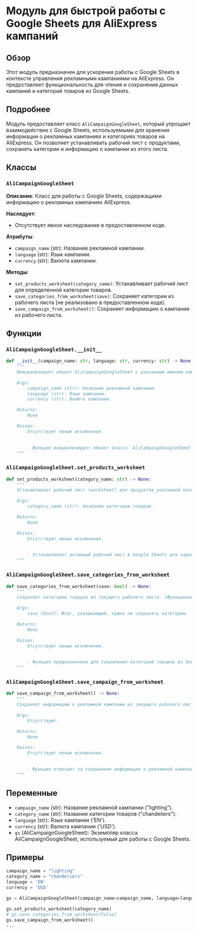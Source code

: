 # Модуль для быстрой работы с Google Sheets для AliExpress кампаний

## Обзор

Этот модуль предназначен для ускорения работы с Google Sheets в контексте управления рекламными кампаниями на AliExpress. Он предоставляет функциональность для чтения и сохранения данных кампаний и категорий товаров из Google Sheets.

## Подробнее

Модуль предоставляет класс `AliCampaignGoogleSheet`, который упрощает взаимодействие с Google Sheets, используемыми для хранения информации о рекламных кампаниях и категориях товаров на AliExpress. Он позволяет устанавливать рабочий лист с продуктами, сохранять категории и информацию о кампании из этого листа.

## Классы

### `AliCampaignGoogleSheet`

**Описание**: Класс для работы с Google Sheets, содержащими информацию о рекламных кампаниях AliExpress.

**Наследует**:
- Отсутствует явное наследование в предоставленном коде.

**Атрибуты**:
- `campaign_name` (str): Название рекламной кампании.
- `language` (str): Язык кампании.
- `currency` (str): Валюта кампании.

**Методы**:
- `set_products_worksheet(category_name)`: Устанавливает рабочий лист для определенной категории товаров.
- `save_categories_from_worksheet(save)`: Сохраняет категории из рабочего листа (не реализовано в предоставленном коде).
- `save_campaign_from_worksheet()`: Сохраняет информацию о кампании из рабочего листа.

## Функции

### `AliCampaignGoogleSheet.__init__`

```python
def __init__(campaign_name: str, language: str, currency: str) -> None:
    """
    Инициализирует объект AliCampaignGoogleSheet с указанным именем кампании, языком и валютой.

    Args:
        campaign_name (str): Название рекламной кампании.
        language (str): Язык кампании.
        currency (str): Валюта кампании.

    Returns:
        None

    Raises:
        Отсутствуют явные исключения.

    
        - Функция инициализирует объект класса `AliCampaignGoogleSheet`, сохраняя переданные значения имени кампании, языка и валюты в атрибуты экземпляра класса.
    """
```

### `AliCampaignGoogleSheet.set_products_worksheet`

```python
def set_products_worksheet(category_name: str) -> None:
    """
    Устанавливает рабочий лист (worksheet) для продуктов указанной категории.

    Args:
        category_name (str): Название категории товаров.

    Returns:
        None

    Raises:
        Отсутствуют явные исключения.

     
        - Устанавливает активный рабочий лист в Google Sheets для заданной категории товаров. Это подготавливает класс для дальнейшей работы с данными товаров из этого листа, например, для сохранения или обновления информации о товарах.
    """
```

### `AliCampaignGoogleSheet.save_categories_from_worksheet`

```python
def save_categories_from_worksheet(save: bool) -> None:
    """
    Сохраняет категории товаров из текущего рабочего листа. (Функциональность не реализована).

    Args:
        save (bool): Флаг, указывающий, нужно ли сохранять категории.

    Returns:
        None

    Raises:
        Отсутствуют явные исключения.

     
        - Функция предназначена для сохранения категорий товаров из Google Sheets. Однако, в предоставленном коде реализация этой функции отсутствует.
    """
```

### `AliCampaignGoogleSheet.save_campaign_from_worksheet`

```python
def save_campaign_from_worksheet() -> None:
    """
    Сохраняет информацию о рекламной кампании из текущего рабочего листа.

    Args:
        Отсутствуют.

    Returns:
        None

    Raises:
        Отсутствуют явные исключения.

     
        - Функция отвечает за сохранение информации о рекламной кампании, извлеченной из Google Sheets. В коде не указана конкретная реализация, но предполагается, что функция считывает данные из текущего активного листа и сохраняет их в соответствующем формате для дальнейшего использования.
    """
```

## Переменные

- `campaign_name` (str): Название рекламной кампании ("lighting").
- `category_name` (str): Название категории товаров ("chandeliers").
- `language` (str): Язык кампании ('EN').
- `currency` (str): Валюта кампании ('USD').
- `gs` (AliCampaignGoogleSheet): Экземпляр класса AliCampaignGoogleSheet, используемый для работы с Google Sheets.

## Примеры

```python
campaign_name = "lighting"
category_name = "chandeliers"
language = 'EN'
currency = 'USD'

gs = AliCampaignGoogleSheet(campaign_name=campaign_name, language=language, currency=currency)

gs.set_products_worksheet(category_name)
# gs.save_categories_from_worksheet(False)
gs.save_campaign_from_worksheet()
...